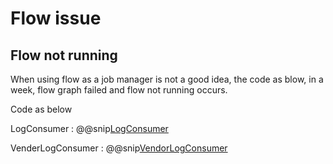 # Flow issue

## Flow not running 

When using flow as a job manager is not a good idea, the code as blow, in a week, flow graph failed and flow not running occurs.


Code as below

LogConsumer
: @@snip[LogConsumer](code/LogConsumer.scala)

VenderLogConsumer
: @@snip[VendorLogConsumer](code/VendorTaskLogConsumer.scala)
